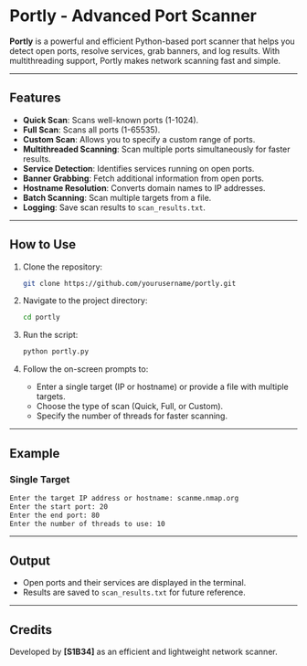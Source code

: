 # Portly - Advanced Port Scanner

**Portly** is a powerful and efficient Python-based port scanner that helps you detect open ports, resolve services, grab banners, and log results. With multithreading support, Portly makes network scanning fast and simple.

---

## Features
- **Quick Scan**: Scans well-known ports (1-1024).
- **Full Scan**: Scans all ports (1-65535).
- **Custom Scan**: Allows you to specify a custom range of ports.
- **Multithreaded Scanning**: Scan multiple ports simultaneously for faster results.
- **Service Detection**: Identifies services running on open ports.
- **Banner Grabbing**: Fetch additional information from open ports.
- **Hostname Resolution**: Converts domain names to IP addresses.
- **Batch Scanning**: Scan multiple targets from a file.
- **Logging**: Save scan results to `scan_results.txt`.

---

## How to Use
1. Clone the repository:
   ```bash
   git clone https://github.com/yourusername/portly.git
   ```
2. Navigate to the project directory:
   ```bash
   cd portly
   ```
3. Run the script:
   ```bash
   python portly.py
   ```

4. Follow the on-screen prompts to:
   - Enter a single target (IP or hostname) or provide a file with multiple targets.
   - Choose the type of scan (Quick, Full, or Custom).
   - Specify the number of threads for faster scanning.

---

## Example
### Single Target
```bash
Enter the target IP address or hostname: scanme.nmap.org
Enter the start port: 20
Enter the end port: 80
Enter the number of threads to use: 10
```

---

## Output
- Open ports and their services are displayed in the terminal.
- Results are saved to `scan_results.txt` for future reference.
---

## Credits
Developed by **[S1B34]** as an efficient and lightweight network scanner.
